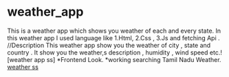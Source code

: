 # weather_app
This is a  weather app which shows you weather of each and every state.
In this weather app I used language like
1.Html,
2.Css ,
3.Js and fetching Api .
//Description
This weather app show you the weather of city , state and country .
It show you the weather,s description , humidity , wind speed etc.![weather app ss]
*Frontend Look.
[](https://user-images.githubusercontent.com/98327416/184102824-3bcbdddb-6c33-486c-ac01-2cd68c7b9ea9.png)
*working searching Tamil Nadu Weather.
[weather ss](https://user-images.githubusercontent.com/98327416/184102943-9da5921d-add9-401e-b8de-c3f3ab79852d.png)

